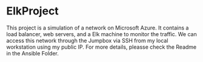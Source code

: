 # ElkProject
This project is a simulation of a network on Microsoft Azure. It contains a load balancer, web servers, and a Elk machine to monitor the traffic. 
We can access this network through the Jumpbox via SSH from my local workstation using my public IP.
For more details, pleasse check the Readme in the Ansible Folder.
